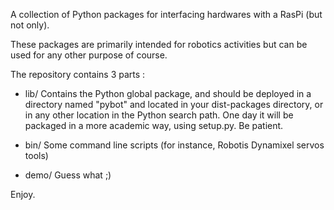 A collection of Python packages for interfacing hardwares with a RasPi (but not
only).

These packages are primarily intended for robotics activities but can be used
for any other purpose of course.

The repository contains 3 parts :
- lib/ 
    Contains the Python global package, and should be deployed in a directory 
    named "pybot" and located in your dist-packages directory, or in any other
    location in the Python search path. 
    One day it will be packaged in a more academic way, using setup.py. Be
    patient.

- bin/
    Some command line scripts (for instance, Robotis Dynamixel servos tools)

- demo/
    Guess what ;)

Enjoy.
